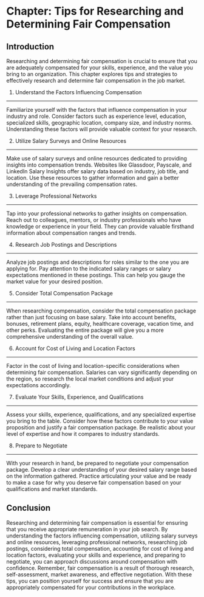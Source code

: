 Chapter: Tips for Researching and Determining Fair Compensation
===============================================================

Introduction
------------

Researching and determining fair compensation is crucial to ensure that you are adequately compensated for your skills, experience, and the value you bring to an organization. This chapter explores tips and strategies to effectively research and determine fair compensation in the job market.

1. Understand the Factors Influencing Compensation
--------------------------------------------------

Familiarize yourself with the factors that influence compensation in your industry and role. Consider factors such as experience level, education, specialized skills, geographic location, company size, and industry norms. Understanding these factors will provide valuable context for your research.

2. Utilize Salary Surveys and Online Resources
----------------------------------------------

Make use of salary surveys and online resources dedicated to providing insights into compensation trends. Websites like Glassdoor, Payscale, and LinkedIn Salary Insights offer salary data based on industry, job title, and location. Use these resources to gather information and gain a better understanding of the prevailing compensation rates.

3. Leverage Professional Networks
---------------------------------

Tap into your professional networks to gather insights on compensation. Reach out to colleagues, mentors, or industry professionals who have knowledge or experience in your field. They can provide valuable firsthand information about compensation ranges and trends.

4. Research Job Postings and Descriptions
-----------------------------------------

Analyze job postings and descriptions for roles similar to the one you are applying for. Pay attention to the indicated salary ranges or salary expectations mentioned in these postings. This can help you gauge the market value for your desired position.

5. Consider Total Compensation Package
--------------------------------------

When researching compensation, consider the total compensation package rather than just focusing on base salary. Take into account benefits, bonuses, retirement plans, equity, healthcare coverage, vacation time, and other perks. Evaluating the entire package will give you a more comprehensive understanding of the overall value.

6. Account for Cost of Living and Location Factors
--------------------------------------------------

Factor in the cost of living and location-specific considerations when determining fair compensation. Salaries can vary significantly depending on the region, so research the local market conditions and adjust your expectations accordingly.

7. Evaluate Your Skills, Experience, and Qualifications
-------------------------------------------------------

Assess your skills, experience, qualifications, and any specialized expertise you bring to the table. Consider how these factors contribute to your value proposition and justify a fair compensation package. Be realistic about your level of expertise and how it compares to industry standards.

8. Prepare to Negotiate
-----------------------

With your research in hand, be prepared to negotiate your compensation package. Develop a clear understanding of your desired salary range based on the information gathered. Practice articulating your value and be ready to make a case for why you deserve fair compensation based on your qualifications and market standards.

Conclusion
----------

Researching and determining fair compensation is essential for ensuring that you receive appropriate remuneration in your job search. By understanding the factors influencing compensation, utilizing salary surveys and online resources, leveraging professional networks, researching job postings, considering total compensation, accounting for cost of living and location factors, evaluating your skills and experience, and preparing to negotiate, you can approach discussions around compensation with confidence. Remember, fair compensation is a result of thorough research, self-assessment, market awareness, and effective negotiation. With these tips, you can position yourself for success and ensure that you are appropriately compensated for your contributions in the workplace.
